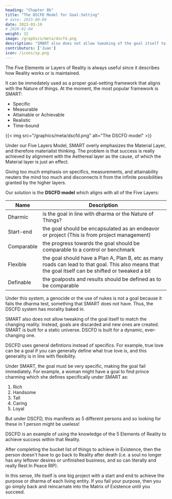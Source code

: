 ```yaml
---
heading: "Chapter 8b"
title: "The DSCFD Model for Goal-Setting"
# date: 2015-09-09
date: 2023-03-19
# 2020-01-04
weight: 32
image: /graphics/meta/dscfd.png
description: "SMART also does not allow tweaking of the goal itself to match the changing reality"
contributors: ['Juan']
icon: /icons/sp.png
---
```




The Five Elements or Layers of Reality is always useful since it describes how Reality works or is maintained.   

It can be immedately used as a proper goal-setting framework that aligns with the Nature of things. At the moment, the most popular framework is SMART:

- Specific
- Measurable
- Attainable or Achievable
- Realistic
- Time-bound

{{< img src="/graphics/meta/dscfd.png" alt="The DSCFD model" >}}


Under our Five Layers Model, SMART overly emphasizes the Material Layer, and therefore materialist thinking. The problem is that success is really achieved by alignment with the Aethereal layer as the cause, of which the Material layer is just an effect.  

Giving too much emphasis on specifics, measurements, and attainability neuters the mind too much and disconnects it from the infinite possibilities granted by the higher layers. 

 <!-- which I equate to the Five Elements: Akasha(水), Vayu(木), Tejas(火), Jala(土), Pritvi(金). Science only knows 4 of the 5 as strong force, weak force, electromagnetism, and gravitation.  -->

Our solution is the **DSCFD model** which aligns with all of the Five Layers:

Name | Description
--- | ---
Dharmic | is the goal in line with dharma or the Nature of Things?
Start-end | the goal should be encapsulated as an endeavor or project (This is from project management)
Comparable | the progress towards the goal should be comparable to a control or benchmark
Flexible | the goal should have a Plan A, Plan B, etc as many roads can lead to that goal. This also means that the goal itself can be shifted or tweaked a bit
Definable | the goalposts and results should be defined as to be comparable 


Under this system, a genocide or the use of nukes is not a goal because it fails the dharma test, something that SMART does not have. Thus, the DSCFD system has morality baked in.

SMART also does not allow tweaking of the goal itself to match the changing reality. Instead, goals are discarded and new ones are created.  SMART is built for a static universe. DSCFD is built for a dynamic, ever-changing one. 

DSCFD uses general defintions instead of specifics. For example, true love can be a goal if you can generally define what true love is, and this generality is in line with flexibility. 

Under SMART, the goal must be very specific, making the goal fail immediately. For example, a woman might have a goal to find prince charming which she defines specifically under SMART as:

1. Rich
2. Handsome
3. Tall
4. Caring
5. Loyal

But under DSCFD, this manifests as 5 different persons and so looking for these in 1 person might be useless!

DSCFD is an example of using the knowledge of the 5 Elements of Reality to achieve success within that Reality.

After completing the bucket list of things to achieve in Existence, then the person doesn't have to go back to Reality after death (i.e. a soul no longer has any leftover desires or unfinished business, and so can literally and really Rest In Peace RIP).

In this sense, life itself is one big project with a start and end to achieve the purpose or dharma of each living entity. If you fail your purpose, then you go simply back and reincarnate into the Matrix of Existence until you succeed.
